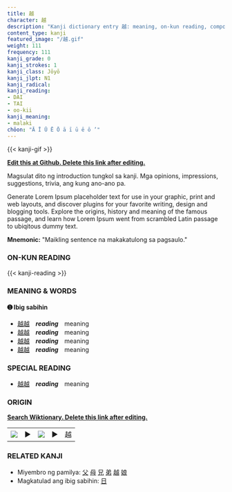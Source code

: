 ```yaml
---
title: 越
character: 越
description: "Kanji dictionary entry 越: meaning, on-kun reading, compounds, origin, related kanji"
content_type: kanji
featured_image: "/越.gif"
weight: 111
frequency: 111
kanji_grade: 0
kanji_strokes: 1
kanji_class: Jōyō
kanji_jlpt: N1
kanji_radical: 
kanji_reading: 
- DAI
- TAI
- oo-kii
kanji_meaning:
- malaki
chōon: "Ā Ī Ū Ē Ō ā ī ū ē ō ’"
---
```

[//]: # (Don't edit the line below. Kanji animated GIF code is automatically generated.)
{{< kanji-gif >}}

[//]: # (Edit below this line.)

**[Edit this at Github. Delete this link after editing.](https://github.com/tim0g/tim/tree/main/content/kanji/越/index.md)**

Magsulat dito ng introduction tungkol sa kanji. Mga opinions, impressions, suggestions, trivia, ang kung ano-ano pa.

Generate Lorem Ipsum placeholder text for use in your graphic, print and web layouts, and discover plugins for your favorite writing, design and blogging tools. Explore the origins, history and meaning of the famous passage, and learn how Lorem Ipsum went from scrambled Latin passage to ubiqitous dummy text.
 
**Mnemonic:** "Maikling sentence na makakatulong sa pagsaulo."

### ON-KUN READING

[//]: # (Don't edit the line below. ON-KUN READING code is automatically generated.)
{{< kanji-reading >}}

### MEANING & WORDS

#### ➊ **Ibig sabihin**
  - [越](../越)[越](../越)　***reading***　meaning
  - [越](../越)[越](../越)　***reading***　meaning
  - [越](../越)[越](../越)　***reading***　meaning
  - [越](../越)[越](../越)　***reading***　meaning

### SPECIAL READING
  - [越](../越)[越](../越)　***reading***　meaning

### ORIGIN

**[Search Wiktionary. Delete this link after editing.](https://wiktionary.org/wiki/越)**
<table class="kanji-table"><tr><td>
<img src="60px-越-bronze.svg.png">
</td><td>▶</td><td>
<img src="60px-越-oracle.svg.png">
</td><td>▶</td>
<td class="kanji-origin">越</td>
</tr></table>

### RELATED KANJI
- Miyembro ng pamilya: [父](../父) [母](../母) [兄](../兄) [弟](../弟) [越](../越) [娘](../娘)
- Magkatulad ang ibig sabihin: [日](../日)
